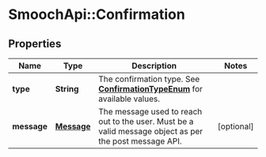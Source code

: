 # SmoochApi::Confirmation

## Properties
Name | Type | Description | Notes
------------ | ------------- | ------------- | -------------
**type** | **String** | The confirmation type. See [**ConfirmationTypeEnum**](Enums.md#ConfirmationTypeEnum) for available values. | 
**message** | [**Message**](Message.md) | The message used to reach out to the user. Must be a valid message object as per the post message API. | [optional] 


